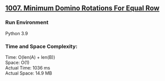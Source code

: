 ## [1007. Minimum Domino Rotations For Equal Row](https://leetcode.com/problems/minimum-domino-rotations-for-equal-row/)

### Run Environment
Python 3.9

### Time and Space Complexity:
Time: O(len(A) + len(B))  
Space: O(1)  
Actual Time: 1036 ms  
Actual Space: 14.9 MB

